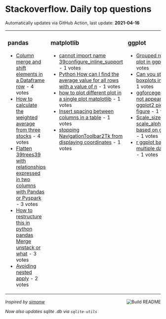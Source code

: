 # Stackoverflow. Daily top questions 

Automatically updates via GitHub Action, last update: **<!-- date starts -->2021-04-16<!-- date ends -->**


<table><tr><td valign="top" width="33%">

### pandas
<!-- pandas starts -->
* [Column merge and shift elements in a Dataframe row](https://stackoverflow.com/questions/67124996/column-merge-and-shift-elements-in-a-dataframe-row) - 4 votes
* [How to calculate the weighted average from three stocks](https://stackoverflow.com/questions/67118615/how-to-calculate-the-weighted-average-from-three-stocks) - 4 votes
* [Flatten 39trees39 with relationships expressed in two columns with Pandas or Pyspark](https://stackoverflow.com/questions/67126968/flatten-trees-with-relationships-expressed-in-two-columns-with-pandas-or-pyspa) - 3 votes
* [How to restructure this in python pandas Merge unstack or what](https://stackoverflow.com/questions/67125012/how-to-re-structure-this-in-python-pandas-merge-unstack-or-what) - 3 votes
* [Avoiding nested apply](https://stackoverflow.com/questions/67127681/avoiding-nested-apply) - 2 votes
<!-- pandas ends -->
</td><td valign="top" width="34%">


### matplotlib
<!-- matplotlib starts -->
* [cannot import name 39configure_inline_support](https://stackoverflow.com/questions/67125699/cannot-import-name-configure-inline-support) - 1 votes
* [Python How can I find the average value for all rows with a value of n](https://stackoverflow.com/questions/67122213/python-how-can-i-find-the-average-value-for-all-rows-with-a-value-of-n) - 1 votes
* [how to plot different plot in a single plot matplotlib](https://stackoverflow.com/questions/67125229/how-to-plot-different-plot-in-a-single-plot-matplotlib) - 1 votes
* [Insert spacing between columns in a table](https://stackoverflow.com/questions/67125160/insert-spacing-between-columns-in-a-table) - 1 votes
* [stopping NavigationToolbar2Tk from displaying coordinates](https://stackoverflow.com/questions/67124620/stopping-navigationtoolbar2tk-from-displaying-coordinates) - 1 votes
<!-- matplotlib ends -->
</td><td valign="top" width="34%">


### ggplot
<!-- ggplot2 starts -->
* [Grouped reversed bar plot in ggplot2](https://stackoverflow.com/questions/67123135/grouped-reversed-bar-plot-in-ggplot2) - 2 votes
* [Can you stack boxplots in ggplot2](https://stackoverflow.com/questions/67119037/can-you-stack-boxplots-in-ggplot2) - 1 votes
* [ggforcegeom_arc_bar not appearing on ggplot2 pie chart figure](https://stackoverflow.com/questions/67128475/ggforcegeom-arc-bar-not-appearing-on-ggplot2-pie-chart-figure) - 1 votes
* [Scale_size and scale_alpha_manual based on group name](https://stackoverflow.com/questions/67125869/scale-size-and-scale-alpha-manual-based-on-group-name) - 1 votes
* [r ggplot barplot with multiple date columns](https://stackoverflow.com/questions/67124271/r-ggplot-barplot-with-multiple-date-columns) - 1 votes
<!-- ggplot2 ends -->
</td></tr></table>

<a href="https://github.com/hp0404/hp0404/actions"><img src="https://github.com/hp0404/hp0404/workflows/Build%20README/badge.svg" align="right" alt="Build README"></a> <p>*Inspired by  [simonw](https://github.com/simonw/simonw)*</p> <p> *Now also updates sqlite .db via `sqlite-utils`* </p>
